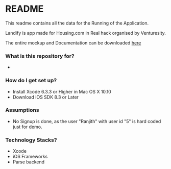 # README #

This readme contains all the data for the Running of the Application.

Landify is app made for Housing.com in Real hack organised by Venturesity.

The entire mockup and Documentation can be downloaded [here](https://www.dropbox.com/sh/focymwb66wp17wq/AACDNZa7Hv8tOuN-bTx_2dMda?dl=1)

### What is this repository for? ###

* 
### How do I get set up? ###

* Install Xcode 6.3.3 or Higher in Mac OS X 10.10
* Download iOS SDK 8.3 or Later


### Assumptions ###

* No Signup is done, as the user "Ranjith" with user id "5" is hard coded just for demo. 

### Technology Stacks? ###

* Xcode
* iOS Frameworks
* Parse backend
